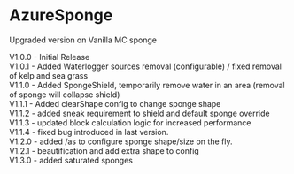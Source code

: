 # AzureSponge
Upgraded version on Vanilla MC sponge

V1.0.0 - Initial Release  
V1.0.1 - Added Waterlogger sources removal (configurable) / fixed removal of kelp and sea grass    
V1.1.0 - Added SpongeShield, temporarily remove water in an area (removal of sponge will collapse shield)  
V1.1.1 - Added clearShape config to change sponge shape  
V1.1.2 - added sneak requirement to shield and default sponge override  
V1.1.3 - updated block calculation logic for increased performance  
V1.1.4 - fixed bug introduced in last version.  
V1.2.0 - added /as to configure sponge shape/size on the fly.  
V1.2.1 - beautification and add extra shape to config   
V1.3.0 - added saturated sponges
